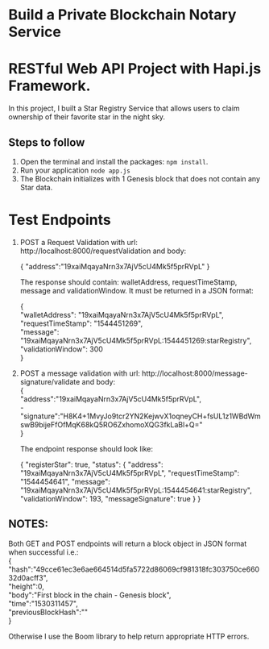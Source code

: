 # Build a Private Blockchain Notary Service
# RESTful Web API Project with Hapi.js Framework.

In this project, I built a Star Registry Service that allows users to 
claim ownership of their favorite star in the night sky.

## Steps to follow

1. Open the terminal and install the packages: `npm install`.
2. Run your application `node app.js`
3. The Blockchain initializes with 1 Genesis block that does not contain any Star data.

# Test Endpoints

1. POST a Request Validation with url: http://localhost:8000/requestValidation and body:  

   { "address":"19xaiMqayaNrn3x7AjV5cU4Mk5f5prRVpL" }  

   The response should contain: walletAddress, requestTimeStamp, message and validationWindow. It must be returned in a JSON format:  

   {  
     "walletAddress": "19xaiMqayaNrn3x7AjV5cU4Mk5f5prRVpL",  
     "requestTimeStamp": "1544451269",  
     "message": "19xaiMqayaNrn3x7AjV5cU4Mk5f5prRVpL:1544451269:starRegistry",  
     "validationWindow": 300  
   }  

2. POST a message validation with url: http://localhost:8000/message-signature/validate and body:  
   {  
   "address":"19xaiMqayaNrn3x7AjV5cU4Mk5f5prRVpL",  
    -"signature":"H8K4+1MvyJo9tcr2YN2KejwvX1oqneyCH+fsUL1z1WBdWmswB9bijeFfOfMqK68kQ5RO6ZxhomoXQG3fkLaBl+Q="  
   }  

   The endpoint response should look like:

   {
    "registerStar": true,
    "status": {
    "address": "19xaiMqayaNrn3x7AjV5cU4Mk5f5prRVpL",
    "requestTimeStamp": "1544454641",
    "message": "19xaiMqayaNrn3x7AjV5cU4Mk5f5prRVpL:1544454641:starRegistry",
    "validationWindow": 193,
    "messageSignature": true
     }
   }
	
	
	
	
	
## NOTES:  

Both GET and POST endpoints will return a block object in JSON format when successful i.e.:  
	{  
		"hash":"49cce61ec3e6ae664514d5fa5722d86069cf981318fc303750ce66032d0acff3",  
		"height":0,  
		"body":"First block in the chain - Genesis block",  
		"time":"1530311457",  
		"previousBlockHash":""  
	}  
	
Otherwise I use the Boom library to help return appropriate HTTP errors.   
